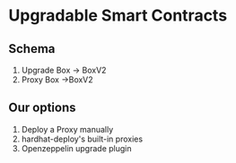 # Upgradable Smart Contracts

## Schema
1. Upgrade Box -> BoxV2
2. Proxy    Box
          ->BoxV2

## Our options
1. Deploy a Proxy manually
2. hardhat-deploy's built-in proxies
3. Openzeppelin upgrade plugin
